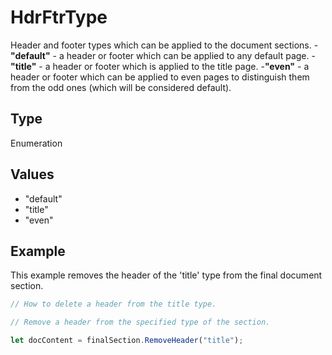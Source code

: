 # HdrFtrType

Header and footer types which can be applied to the document sections.
-**"default"** - a header or footer which can be applied to any default page.
-**"title"** - a header or footer which is applied to the title page.
-**"even"** - a header or footer which can be applied to even pages to distinguish them from the odd ones (which will be considered default).

## Type

Enumeration

## Values

- "default"
- "title"
- "even"


## Example

This example removes the header of the 'title' type from the final document section.

```javascript editor-docx
// How to delete a header from the title type.

// Remove a header from the specified type of the section.

let docContent = finalSection.RemoveHeader("title");
```
